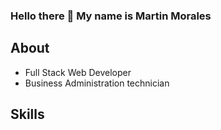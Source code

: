 ### Hello there 👋 My name is Martin Morales

## About
* Full Stack Web Developer
* Business Administration technician

## Skills
<img href="https://vegibit.com/wp-content/uploads/2018/05/expressjs.png" />
<!--
**MartinMorales1504/MartinMorales1504** is a ✨ _special_ ✨ repository because its `README.md` (this file) appears on your GitHub profile.

Here are some ideas to get you started:

- 🔭 I’m currently working on ...
- 🌱 I’m currently learning ...
- 👯 I’m looking to collaborate on ...
- 🤔 I’m looking for help with ...
- 💬 Ask me about ...
- 📫 How to reach me: ...
- 😄 Pronouns: ...
- ⚡ Fun fact: ...
-->

